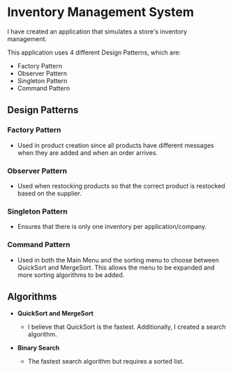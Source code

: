 # Inventory Management System
I have created an application that simulates a store's inventory management.

This application uses 4 different Design Patterns, which are:
- Factory Pattern
- Observer Pattern
- Singleton Pattern
- Command Pattern

## Design Patterns

### Factory Pattern
- Used in product creation since all products have different messages when they are added and when an order arrives.

### Observer Pattern
- Used when restocking products so that the correct product is restocked based on the supplier.

### Singleton Pattern
- Ensures that there is only one inventory per application/company.

### Command Pattern
- Used in both the Main Menu and the sorting menu to choose between QuickSort and MergeSort. This allows the menu to be expanded and more sorting algorithms to be added.

## Algorithms

- **QuickSort and MergeSort**
  - I believe that QuickSort is the fastest. Additionally, I created a search algorithm.

- **Binary Search**
  - The fastest search algorithm but requires a sorted list.
